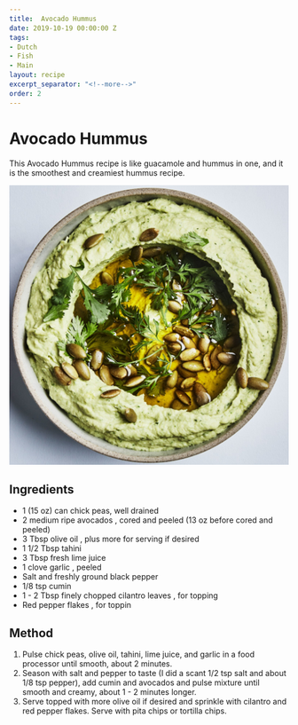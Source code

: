 ```yaml
---
title:  Avocado Hummus
date: 2019-10-19 00:00:00 Z
tags:
- Dutch
- Fish
- Main
layout: recipe
excerpt_separator: "<!--more-->"
order: 2
---
```


# Avocado Hummus

This Avocado Hummus recipe is like guacamole and hummus in one, and it is the smoothest and creamiest hummus recipe.
<!--more-->

[![Hummus](/_uploads/avohummus.jpg)](/_uploads/avohummus.jpg)

## Ingredients

- 1 (15 oz) can chick peas, well drained
- 2 medium ripe avocados , cored and peeled (13 oz before cored and peeled)
- 3 Tbsp olive oil , plus more for serving if desired
- 1 1/2 Tbsp tahini
- 3 Tbsp fresh lime juice
- 1 clove garlic , peeled
- Salt and freshly ground black pepper
- 1/8 tsp cumin
- 1 - 2 Tbsp finely chopped cilantro leaves , for topping
- Red pepper flakes , for toppin


## Method

1. Pulse chick peas, olive oil, tahini, lime juice, and garlic in a food processor until smooth, about 2 minutes.
2. Season with salt and pepper to taste (I did a scant 1/2 tsp salt and about 1/8 tsp pepper), add cumin and avocados and pulse mixture until smooth and creamy, about 1 - 2 minutes longer.
3. Serve topped with more olive oil if desired and sprinkle with cilantro and red pepper flakes. Serve with pita chips or tortilla chips.
